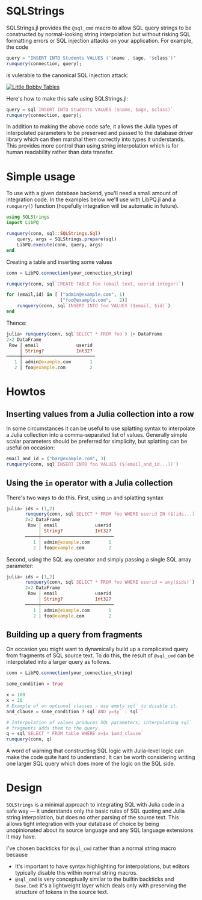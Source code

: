 # SQLStrings

SQLStrings.jl provides the `@sql_cmd` macro to allow SQL query strings to be
constructed by normal-looking string interpolation but without risking SQL
formatting errors or SQL injection attacks on your application. For example,
the code

```julia
query = "INSERT INTO Students VALUES ('$name', $age, '$class')"
runquery(connection, query);
```

is vulerable to the canonical SQL injection attack:

[![Little Bobby Tables](https://imgs.xkcd.com/comics/exploits_of_a_mom.png)](https://xkcd.com/327)

Here's how to make this safe using SQLStrings.jl:

```julia
query = sql`INSERT INTO Students VALUES ($name, $age, $class)`
runquery(connection, query);
```

In addition to making the above code safe, it allows the Julia types of
interpolated parameters to be preserved and passed to the database driver
library which can then marshal them correctly into types it understands. This
provides more control than using string interpolation which is for human
readability rather than data transfer.

# Simple usage

To use with a given database backend, you'll need a small amount of integration
code. In the examples below we'll use with LibPQ.jl and a `runquery()` function
(hopefully integration will be automatic in future).

```julia
using SQLStrings
import LibPQ

runquery(conn, sql::SQLStrings.Sql)
    query, args = SQLStrings.prepare(sql)
    LibPQ.execute(conn, query, args)
end
```

Creating a table and inserting some values

```julia
conn = LibPQ.connection(your_connection_string)

runquery(conn, sql`CREATE TABLE foo (email text, userid integer)`)

for (email,id) in [ ("admin@example.com", 1)
                    ("foo@example.com",   2)]
    runquery(conn, sql`INSERT INTO foo VALUES ($email, $id)`)
end
```

Thence:

```julia
julia> runquery(conn, sql`SELECT * FROM foo`) |> DataFrame
2×2 DataFrame
 Row │ email              userid
     │ String?            Int32?
─────┼───────────────────────────
   1 │ admin@example.com       1
   2 │ foo@example.com         2
```

# Howtos

## Inserting values from a Julia collection into a row

In some circumstances it can be useful to use splatting syntax to interpolate a
Julia collection into a comma-separated list of values. Generally simple scalar
parameters should be preferred for simplicity, but splatting can be useful on
occasion:

```julia
email_and_id = ("bar@example.com", 3)
runquery(conn, sql`INSERT INTO foo VALUES ($(email_and_id...))`)
```

## Using the `in` operator with a Julia collection

There's two ways to do this. First, using `in` and splatting syntax

```julia
julia> ids = (1,2)
       runquery(conn, sql`SELECT * FROM foo WHERE userid IN ($(ids...))`) |> DataFrame
       2×2 DataFrame
        Row │ email              userid
            │ String?            Int32?
       ─────┼───────────────────────────
          1 │ admin@example.com       1
          2 │ foo@example.com         2
```

Second, using the SQL `any` operator and simply passing a single SQL array parameter:

```julia
julia> ids = [1,2]
       runquery(conn, sql`SELECT * FROM foo WHERE userid = any($ids)`) |> DataFrame
       2×2 DataFrame
        Row │ email              userid
            │ String?            Int32?
       ─────┼───────────────────────────
          1 │ admin@example.com       1
          2 │ foo@example.com         2
```

## Building up a query from fragments

On occasion you might want to dynamically build up a complicated query from
fragments of SQL source text. To do this, the result of `@sql_cmd` can be
interpolated into a larger query as follows.

```julia
conn = LibPQ.connection(your_connection_string)

some_condition = true

x = 100
x = 20
# Example of an optional clauses - use empty sql` to disable it.
and_clause = some_condition ? sql`AND y=$y` : sql``

# Interpolation of values produces SQL parameters; interpolating sql`
# fragments adds them to the query.
q = sql`SELECT * FROM table WHERE x=$x $and_clause`
runquery(conn, q)
```

A word of warning that constructing SQL logic with Julia-level logic can make
the code quite hard to understand. It can be worth considering writing one
larger SQL query which does more of the logic on the SQL side.

# Design

`SQLStrings` is a minimal approach to integrating SQL with Julia code in a safe
way — it understands only the basic rules of SQL quoting and Julia string
interpolation, but does no other parsing of the source text. This allows tight
integration with your database of choice by being unopinionated about its
source language and any SQL language extensions it may have.

I've chosen backticks for `@sql_cmd` rather than a normal string macro because
* It's important to have syntax highlighting for interpolations, but editors
  typically disable this within normal string macros.
* `@sql_cmd` is very conceptually similar to the builtin backticks and
  `Base.Cmd`: it's a lightweight layer which deals only with preserving the
  structure of tokens in the source text.

